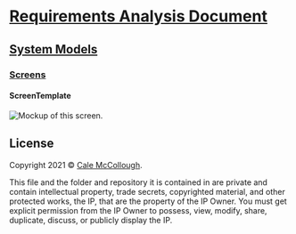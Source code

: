 # [Requirements Analysis Document](../)

## [System Models](./)

### [Screens](../)

#### ScreenTemplate

![Mockup of this screen.](ScreenMockup.png)

## License

Copyright 2021 © [Cale McCollough](https://cookingwithcale.org).

This file and the folder and repository it is contained in are private and contain intellectual property, trade secrets, copyrighted material, and other protected works, the IP, that are the property of the IP Owner. You must get explicit permission from the IP Owner to possess, view, modify, share, duplicate, discuss, or publicly display the IP.

